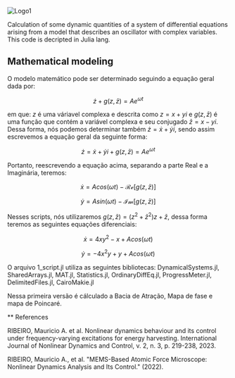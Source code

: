 ![Logo1](https://github.com/ScienceMau/Alexandria/assets/61286097/4f88a268-b4b4-4744-8783-ae13bc48040b)

Calculation of some dynamic quantities of a system of differential equations arising from a model that describes an oscillator with complex variables. This code is decripted in Julia lang.

## Mathematical modeling

O modelo matemático pode ser determinado seguindo a equação geral dada por:

$$ \dot{z}+g(z,\bar{z}) = Ae^{\omega t} $$

em que: $z$ é uma váriavel complexa e descrita como $z=x+yi$ e $g(z,\bar{z})$ é uma função que contém a variável complexa e seu conjugado $\bar{z}= x-yi$. Dessa forma, nós podemos determinar também $\dot{z}=\dot{x}+\dot{y}i$, sendo assim escrevemos a equação geral da seguinte forma:

$$ \dot{z}=\dot{x}+\dot{y}i +g(z,\bar{z}) = Ae^{\omega t} $$

 Portanto, reescrevendo a equação acima, separando a parte Real e a Imaginária, teremos:

 $$ \dot{x} = Acos(\omega t)- \mathcal{Re}[g(z,\bar{z})] $$
 
 $$ \dot{y} = Asin(\omega t)- \mathcal{Im}[g(z,\bar{z})] $$

Nesses scripts, nós utilizaremos $g(z,\bar{z})=(z^2+\bar{z}^2)z+\bar{z}$, dessa forma teremos as seguintes equações diferenciais:

$$ \dot{x} = 4xy^2-x+A cos(\omega t)$$

$$ \dot{y} = -4x^2y+y+Acos(\omega t )$$

O arquivo 1_script.jl utiliza as seguintes bibliotecas: 
DynamicalSystems.jl, SharedArrays.jl, MAT.jl, Statistics.jl, OrdinaryDiffEq.jl, ProgressMeter.jl, DelimitedFiles.jl, CairoMakie.jl

Nessa primeira versão é cálculado a Bacia de Atração, Mapa de fase e mapa de Poincaré.


** References

RIBEIRO, Mauricio A. et al. Nonlinear dynamics behaviour and its control under frequency-varying excitations for energy harvesting. International Journal of Nonlinear Dynamics and Control, v. 2, n. 3, p. 219-238, 2023.

RIBEIRO, Mauricio A., et al. "MEMS-Based Atomic Force Microscope: Nonlinear Dynamics Analysis and Its Control." (2022).



